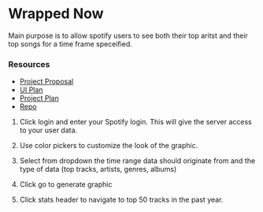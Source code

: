 # Wrapped Now

Main purpose is to allow spotify users to see both their top aritst and their top songs for a time frame speceified.

### Resources
- [Project Proposal](https://docs.google.com/document/d/1R9GRsE4af2BaYHSbtxiSl9vEsEOXKbFJkKmVF18XsJk/edit?usp=sharing)
- [UI Plan](https://balsamiq.cloud/sdy80ks/p5cfi7l/r2278)
- [Project Plan](https://docs.google.com/document/d/1yyPbUmhQC5tmBJZV39SsWOrvo-t2Rt7HqWiooVHws2I/edit)
- [Repo](https://github.com/RPI-ITWS/ITWS1100-S24-team20)



1) Click login and enter your Spotify login. This will give the server access to your
user data.

2) Use color pickers to customize the look of the graphic.

3) Select from dropdown the time range data should originate from and the type of data (top tracks, artists, genres, albums)

4) Click go to generate graphic

5) Click stats header to navigate to top 50 tracks in the past year.
